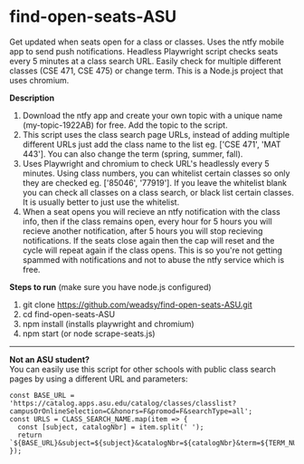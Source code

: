 # find-open-seats-ASU
Get updated when seats open for a class or classes. Uses the ntfy mobile app to send push notifications. Headless Playwright script checks seats every 5 minutes at a class search URL. Easily check for multiple different classes (CSE 471, CSE 475) or change term. This is a Node.js project that uses chromium.

**Description**
1) Download the ntfy app and create your own topic with a unique name (my-topic-1922AB) for free. Add the topic to the script.
2) This script uses the class search page URLs, instead of adding multiple different URLs just add the class name to the list eg. \['CSE 471', 'MAT 443'\]. You can also change the term (spring, summer, fall).
3) Uses Playwright and chromium to check URL's headlessly every 5 minutes. Using class numbers, you can whitelist certain classes so only they are checked eg. \['85046', '77919'\]. If you leave the whitelist blank you can check all classes on a class search, or black list certain classes. It is usually better to just use the whitelist.
4) When a seat opens you will recieve an ntfy notification with the class info, then if the class remains open, every hour for 5 hours you will recieve another notification, after 5 hours you will stop recieving notifications. If the seats close again then the cap will reset and the cycle will repeat again if the class opens. This is so you're not getting spammed with notifications and not to abuse the ntfy service which is free.

**Steps to run** (make sure you have node.js configured)
1) git clone https://github.com/weadsy/find-open-seats-ASU.git
2) cd find-open-seats-ASU
3) npm install (installs playwright and chromium)
4) npm start (or node scrape-seats.js)

---

**Not an ASU student?**  
You can easily use this script for other schools with public class search pages by using a different URL and parameters:  

```
const BASE_URL = 'https://catalog.apps.asu.edu/catalog/classes/classlist?campusOrOnlineSelection=C&honors=F&promod=F&searchType=all';  
const URLS = CLASS_SEARCH_NAME.map(item => {  
  const [subject, catalogNbr] = item.split(' ');  
  return `${BASE_URL}&subject=${subject}&catalogNbr=${catalogNbr}&term=${TERM_NUMBER}`;  
});
```
